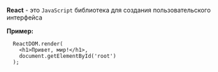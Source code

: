 **React** - это `JavaScript` библиотека для создания пользовательского интерфейса

**Пример:**

```
  ReactDOM.render(
    <h1>Привет, мир!</h1>,
    document.getElementById('root')
  );
```